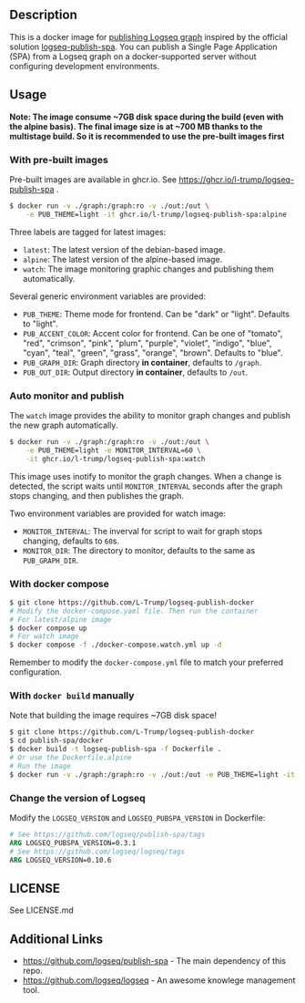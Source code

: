## Description

This is a docker image for [publishing Logseq graph](https://docs.logseq.com/#/page/publishing) 
inspired by the official solution [logseq-publish-spa](https://github.com/logseq/publish-spa).
You can publish a Single Page Application (SPA) from a Logseq graph on a docker-supported server 
without configuring development environments.

## Usage

**Note: The image consume \~7GB disk space during the build (even with the alpine basis).
The final image size is at ~700 MB thanks to the multistage build. So it is recommended to 
use the pre-built images first**

### With pre-built images

Pre-built images are available in ghcr.io. See https://ghcr.io/l-trump/logseq-publish-spa .

```sh
$ docker run -v ./graph:/graph:ro -v ./out:/out \
    -e PUB_THEME=light -it ghcr.io/l-trump/logseq-publish-spa:alpine
```

Three labels are tagged for latest images:

- `latest`: The latest version of the debian-based image.
- `alpine`: The latest version of the alpine-based image.
- `watch`: The image monitoring graphic changes and publishing them automatically.

Several generic environment variables are provided:

- `PUB_THEME`: Theme mode for frontend. Can be "dark" or "light". Defaults to "light".
- `PUB_ACCENT_COLOR`: Accent color for frontend. Can be one of "tomato", "red", "crimson", "pink", "plum", "purple", "violet", "indigo", "blue", "cyan", "teal", "green", "grass", "orange", "brown". Defaults to "blue".
- `PUB_GRAPH_DIR`: Graph directory **in container**, defaults to `/graph`.
- `PUB_OUT_DIR`: Output directory **in container**, defaults to `/out`.

### Auto monitor and publish

The `watch` image provides the ability to monitor graph changes and publish the new graph automatically.

```sh
$ docker run -v ./graph:/graph:ro -v ./out:/out \
    -e PUB_THEME=light -e MONITOR_INTERVAL=60 \
    -it ghcr.io/l-trump/logseq-publish-spa:watch
```

This image uses inotify to monitor the graph changes. When a change is detected, the script waits until `MONITOR_INTERVAL` seconds after the graph stops changing, and then publishes the graph.

Two environment variables are provided for watch image:

- `MONITOR_INTERVAL`: The inverval for script to wait for graph stops changing, defaults to `60`s.
- `MONITOR_DIR`: The directory to monitor, defaults to the same as `PUB_GRAPH_DIR`.

### With docker compose

```sh
$ git clone https://github.com/L-Trump/logseq-publish-docker
# Modify the docker-compose.yaml file. Then run the container
# For latest/alpine image
$ docker compose up
# For watch image
$ docker compose -f ./docker-compose.watch.yml up -d
```

Remember to modify the `docker-compose.yml` file to match your preferred configuration.

### With `docker build` manually

Note that building the image requires \~7GB disk space!

```sh
$ git clone https://github.com/L-Trump/logseq-publish-docker
$ cd publish-spa/docker
$ docker build -t logseq-publish-spa -f Dockerfile .
# Or use the Dockerfile.alpine
# Run the image
$ docker run -v ./graph:/graph:ro -v ./out:/out -e PUB_THEME=light -it logseq-publish-spa
```

### Change the version of Logseq

Modify the `LOGSEQ_VERSION` and `LOGSEQ_PUBSPA_VERSION` in Dockerfile:
```dockerfile
# See https://github.com/logseq/publish-spa/tags
ARG LOGSEQ_PUBSPA_VERSION=0.3.1 
# See https://github.com/logseq/logseq/tags
ARG LOGSEQ_VERSION=0.10.6
```

## LICENSE
See LICENSE.md

## Additional Links
* https://github.com/logseq/publish-spa - The main dependency of this repo.
* https://github.com/logseq/logseq - An awesome knowlege management tool.
